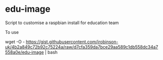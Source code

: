 # edu-image
Script to customise a raspbian install for education team

To use

wget -O - https://gist.githubusercontent.com/jrobinson-uk/4b2a849c72b92c75224a/raw/d7cfa359da7bce29aa589c1db558dc34a7558a0e/edu-image | bash
